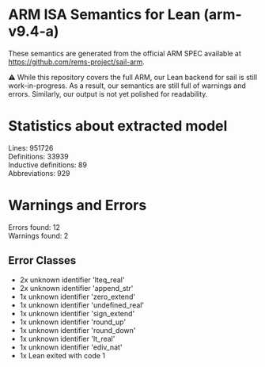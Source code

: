 # ARM ISA Semantics for Lean (arm-v9.4-a)

These semantics are generated from the official ARM SPEC available at
https://github.com/rems-project/sail-arm.

⚠️ While this repository covers the full ARM, our Lean backend for sail
is still work-in-progress. As a result, our semantics are still full of warnings
and errors. Similarly, our output is not yet polished for readability.
# Statistics about extracted model

Lines: 951726  
Definitions: 33939  
Inductive definitions: 89  
Abbreviations: 929  

# Warnings and Errors

Errors found: 12  
Warnings found: 2  

## Error Classes

- 2x unknown identifier 'lteq_real'
- 2x unknown identifier 'append_str'
- 1x unknown identifier 'zero_extend'
- 1x unknown identifier 'undefined_real'
- 1x unknown identifier 'sign_extend'
- 1x unknown identifier 'round_up'
- 1x unknown identifier 'round_down'
- 1x unknown identifier 'lt_real'
- 1x unknown identifier 'ediv_nat'
- 1x Lean exited with code 1
